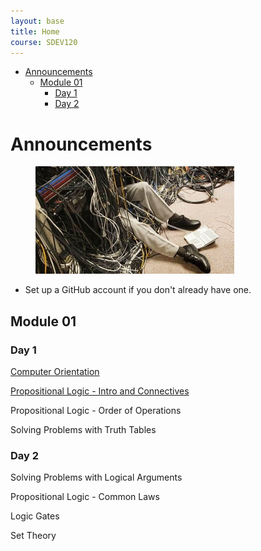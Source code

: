 ```yaml
---
layout: base
title: Home
course: SDEV120
---
```


- [Announcements](#announcements)
  - [Module 01](#module-01)
    - [Day 1](#day-1)
    - [Day 2](#day-2)

# Announcements

<figure>
    <span>
        <img src="images/cable_management.jpg" style="width: 75%;">
    </span>
</figure>

- Set up a GitHub account if you don't already have one.

## Module 01

### Day 1

[Computer Orientation](../common/computer_orientation.md?course=SDEV120)

[Propositional Logic - Intro and Connectives](propositional_logic_intro_connectives.md)

Propositional Logic - Order of Operations

Solving Problems with Truth Tables

<!-- [Truth Table Reference Sheet](truth_table_reference_sheet.md) -->

### Day 2

Solving Problems with Logical Arguments

<!-- https://github.com/mpjovanovich/ivy_tech/blob/main/SDEV120_Computing_Logic/prop_logic_riddle.txt -->

Propositional Logic - Common Laws

<!-- https://www.math.uci.edu/~mathcircle/materials/Propositional_Logic_Nov24_2014.pdf -->

Logic Gates

Set Theory
